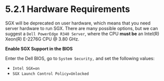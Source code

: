 # 5.2.1 Hardware Requirements

SGX will be deprecated on user hardware, which means that you need server hardware to run SGX.  There are many possible options, but we can suggest a `Dell PowerEdge R340 Server`, where the CPU **must be** an Intel(R) Xeon(R) E-2276G CPU @ 3.80 GHz.



**Enable SGX Support in the BIOS**

Enter the Dell BIOS, go to `System Security,` and set the following values:

* `Intel SGX=on`
* `SGX Launch Control Policy=Unlocked`

